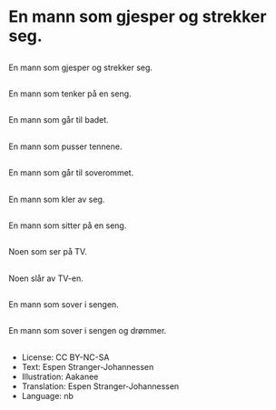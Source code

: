 # En mann som gjesper og strekker seg.

##
En mann som gjesper og strekker seg.

##
En mann som tenker på en seng.

##
En mann som går til badet.

##
En mann som pusser tennene.

##
En mann som går til soverommet.

##
En mann som kler av seg.

##
En mann som sitter på en seng.

##
Noen som ser på TV.

##
Noen slår av TV-en.

##
En mann som sover i sengen.

##
En mann som sover i sengen og drømmer.

##
* License: CC BY-NC-SA
* Text: Espen Stranger-Johannessen
* Illustration: Aakanee
* Translation: Espen Stranger-Johannessen
* Language: nb
